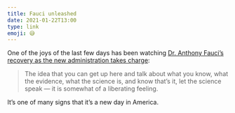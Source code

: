 ```yaml
---
title: Fauci unleashed
date: 2021-01-22T13:00
type: link
emoji: 😅
---
```


One of the joys of the last few days has been watching [Dr. Anthony Fauci’s recovery as the new administration takes charge][link]:

> The idea that you can get up here and talk about what you know, what the evidence, what the science is, and know that’s it, let the science speak — it is somewhat of a liberating feeling.

It’s one of many signs that it’s a new day in America.

[link]: https://www.reuters.com/article/us-usa-biden/biden-lays-out-plans-for-covid-19-testing-vaccinations-and-masks-idUSKBN29Q15Y
